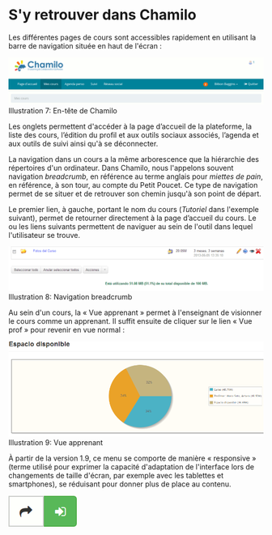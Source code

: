 # S'y retrouver dans Chamilo

Les différentes pages de cours sont accessibles rapidement en utilisant la barre de navigation située en haut de l'écran :

![](../.gitbook/assets/graficos3%20%283%29.png)Illustration 7: En-tête de Chamilo

Les onglets permettent d'accéder à la page d’accueil de la plateforme, la liste des cours, l’édition du profil et aux outils sociaux associés, l’agenda et aux outils de suivi ainsi qu'à se déconnecter.

La navigation dans un cours a la même arborescence que la hiérarchie des répertoires d'un ordinateur. Dans Chamilo, nous l'appelons souvent navigation _breadcrumb_, en référence au terme anglais pour _miettes de pain_, en référence, à son tour, au compte du Petit Poucet. Ce type de navigation permet de se situer et de retrouver son chemin jusqu'à son point de départ.

Le premier lien, à gauche, portant le nom du cours \(_Tutoriel_ dans l'exemple suivant\), permet de retourner directement à la page d’accueil du cours. Le ou les liens suivants permettent de naviguer au sein de l'outil dans lequel l'utilisateur se trouve.

![](../.gitbook/assets/graficos4%20%285%29.png)Illustration 8: Navigation breadcrumb

Au sein d'un cours, la « Vue apprenant » permet à l'enseignant de visionner le cours comme un apprenant. Il suffit ensuite de cliquer sur le lien « Vue prof » pour revenir en vue normal :

![](../.gitbook/assets/graficos5%20%286%29.png)Illustration 9: Vue apprenant

À partir de la version 1.9, ce menu se comporte de manière « responsive » \(terme utilisé pour exprimer la capacité d'adaptation de l'interface lors de changements de taille d'écran, par exemple avec les tablettes et smartphones\), se réduisant pour donner plus de place au contenu.

![](../.gitbook/assets/image11%20%2811%29.png)![](../.gitbook/assets/image12%20%2811%29.png)

